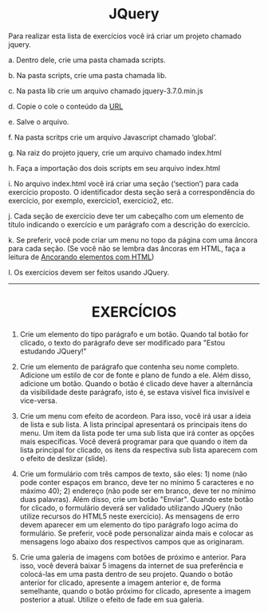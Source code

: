 <h1 align="center">JQuery</h1>

Para realizar esta lista de exercícios você irá criar um projeto chamado jquery.

a. Dentro dele, crie uma pasta chamada scripts.

b. Na pasta scripts, crie uma pasta chamada lib.

c. Na pasta lib crie um arquivo chamado jquery-3.7.0.min.js

d. Copie o cole o conteúdo da [URL](https://code.jquery.com/jquery-3.7.0.min.js)

e. Salve o arquivo.

f. Na pasta scritps crie um arquivo Javascript chamado ‘global’.

g. Na raiz do projeto jquery, crie um arquivo chamado index.html

h. Faça a importação dos dois scripts em seu arquivo index.html

i. No arquivo index.html você irá criar uma seção (‘section’) para cada exercício proposto. O
identificador desta seção será a correspondência do exercício, por exemplo, exercicio1,
exercicio2, etc.

j. Cada seção de exercício deve ter um cabeçalho com um elemento de título indicando o
exercício e um parágrafo com a descrição do exercício.

k. Se preferir, você pode criar um menu no topo da página com uma âncora para cada seção.
(Se você não se lembra das âncoras em HTML, faça a leitura de [Ancorando elementos com HTML](https://www.alura.com.br/artigos/ancorando-elementos-com-html5#ancorando-pontosna-pagina))

l. Os exercícios devem ser feitos usando JQuery.

<hr>

<h1 align="center">EXERCÍCIOS</h1>

1. Crie um elemento do tipo parágrafo e um botão. Quando tal botão for clicado, o texto do parágrafo deve
ser modificado para "Estou estudando JQuery!"

2. Crie um elemento de parágrafo que contenha seu nome completo. Adicione um estilo de cor de fonte e
plano de fundo a ele. Além disso, adicione um botão. Quando o botão é clicado deve haver a alternância
da visibilidade deste parágrafo, isto é, se estava visível fica invisível e vice-versa.

3. Crie um menu com efeito de acordeon. Para isso, você irá usar a ideia de lista e sub lista. A lista principal
apresentará os principais itens do menu. Um item da lista pode ter uma sub lista que irá conter as opções
mais específicas. Você deverá programar para que quando o item da lista principal for clicado, os itens da
respectiva sub lista aparecem com o efeito de deslizar (slide).

4. Crie um formulário com três campos de texto, são eles: 1) nome (não pode conter espaços em branco,
deve ter no mínimo 5 caracteres e no máximo 40); 2) endereço (não pode ser em branco, deve ter no
mínimo duas palavras). Além disso, crie um botão "Enviar". Quando este botão for clicado, o formulário
deverá ser validado utilizando JQuery (não utilize recursos do HTML5 neste exercício). As mensagens de
erro devem aparecer em um elemento do tipo parágrafo logo acima do formulário. Se preferir, você pode
personalizar ainda mais e colocar as mensagens logo abaixo dos respectivos campos que as originaram.

5. Crie uma galeria de imagens com botões de próximo e anterior. Para isso, você deverá baixar 5 imagens
da internet de sua preferência e colocá-las em uma pasta dentro de seu projeto. Quando o botão anterior
for clicado, apresente a imagem anterior e, de forma semelhante, quando o botão próximo for clicado,
apresente a imagem posterior a atual. Utilize o efeito de fade em sua galeria.
